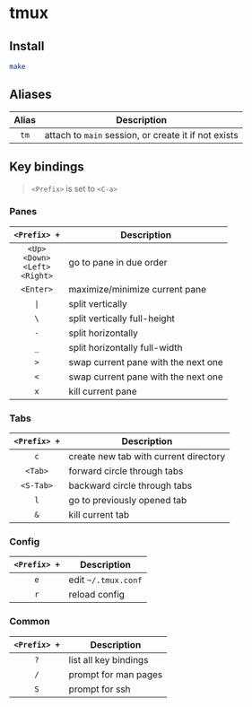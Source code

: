# tmux

## Install

```sh
make
```

## Aliases

| Alias | Description                                          |
|:-----:|------------------------------------------------------|
|`tm`   | attach to `main` session, or create it if not exists |

## Key bindings

> `<Prefix>` is set to `<C-a>`

### Panes

| `<Prefix> +`                                | Description                         |
|:-------------------------------------------:|-------------------------------------|
| `<Up>`<br>`<Down>`<br>`<Left>`<br>`<Right>` | go to pane in due order             |
| `<Enter>`                                   | maximize/minimize current pane      |
| `\|`                                        | split vertically                    |
| `\`                                         | split vertically full-height        |
| `-`                                         | split horizontally                  |
| `_`                                         | split horizontally full-width       |
| `>`                                         | swap current pane with the next one |
| `<`                                         | swap current pane with the next one |
| `x`                                         | kill current pane                   |

### Tabs

| `<Prefix> +` | Description                           |
|:------------:|---------------------------------------|
| `c`          | create new tab with current directory |
| `<Tab>`      | forward circle through tabs           |
| `<S-Tab>`    | backward circle through tabs          |
| `l`          | go to previously opened tab           |
| `&`          | kill current tab                      |

### Config

| `<Prefix> +` | Description         |
|:------------:|---------------------|
| `e`          | edit `~/.tmux.conf` |
| `r`          | reload config       |

### Common

| `<Prefix> +` | Description           |
|:------------:|-----------------------|
| `?`          | list all key bindings |
| `/`          | prompt for man pages  |
| `S`          | prompt for ssh        |
